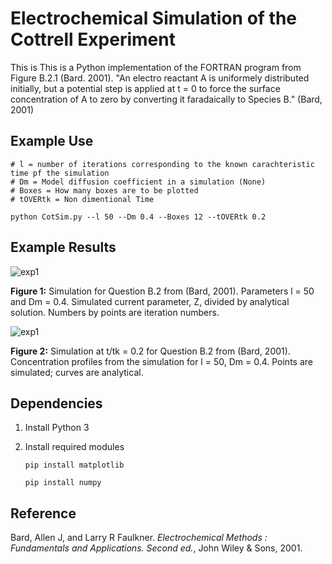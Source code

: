 # Electrochemical Simulation of the Cottrell Experiment
This is This is a Python implementation of the FORTRAN program from Figure B.2.1 (Bard. 2001).
"An electro reactant A is uniformely distributed initially, but a potential step is applied at t = 0 to force the surface concentration of A to zero by converting it faradaically to Species B." (Bard, 2001)

## Example Use
```
# l = number of iterations corresponding to the known carachteristic time pf the simulation
# Dm = Model diffusion coefficient in a simulation (None)
# Boxes = How many boxes are to be plotted 
# tOVERtk = Non dimentional Time
```
```python CotSim.py --l 50 --Dm 0.4 --Boxes 12 --tOVERtk 0.2```


## Example Results
![exp1](./exampleImages/currentParamDividedByAnalytical.png)

**Figure 1:** Simulation for Question B.2 from (Bard, 2001). Parameters l = 50 and Dm = 0.4. Simulated current parameter, Z, divided by analytical solution. Numbers by points are iteration numbers.

![exp1](./exampleImages/concProfiles_example.png)


**Figure 2:** Simulation at t/tk = 0.2 for Question B.2 from (Bard, 2001). Concentration profiles from the simulation for l = 50, Dm = 0.4. Points are simulated; curves are analytical.

## Dependencies 
1. Install Python 3

1. Install required modules

	```pip install matplotlib```

	```pip install numpy```


## Reference
Bard, Allen J, and Larry R Faulkner. _Electrochemical Methods : Fundamentals and Applications. Second ed._, John Wiley & Sons, 2001.